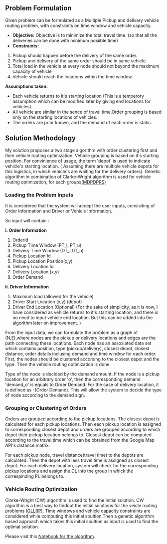 ## Problem Formulation
Given problem can be formulated as a Multiple Pickup and delivery vehicle routing problem, with constraints on time window and vehicle capacity. 
* **Objective:** Objective is to minimize the total travel time. (so that all the deliveries can be done with minimum posiible time)
* **Constraints:**
 1. Pickup should happen before the delivery of the same order.
 2. Pickup and delivery of the same order should be in same vehicle.
 3. Total load in the vehicle at every node should not beyond the maximum capacity of vehicle
 4. Vehicle should reach the locations within the time window.

**Assumptions taken:** 
* Each vehicle returns to it's starting location (This is a temperory assumption which can be modified later by giving end locations for vehicles)
* All vehicle are similar in the sence of travel time.Order grouping is based only on the starting locations of vehicles.
* The orders are prior known, and the demand of each order is static.

## Solution Methodology

My solution proposes a two stage algorithm with order clustering first and then vehicle routing optimization.  Vehicle grouping is based on it's starting position. For convinience of usage, the term 'depot' is used to indicate vehicle's starting location. ( Assuming there are multiple vehicle depots for this logistics, in which vehicle's are waiting for the delivery orders). Genetic algorithm in combination of Clarke-Wright algorithm is used for vehicle routing optimization, for each groups[(MDPDPRS)](https://doi.org/10.1155/2021/5182989)

### Loading the Problem Inputs
It is considered that the system will accept the user inputs, consisiting of Order Information and Driver or Vehicle Information.

So input will contain :

**i. Order Information**
1. Orderid
2. Pickup Time Window (PT_l, PT_u)
3. Delivery Time Window (DT_l,DT_u)
4. Pickup Location Id
5. Pickup Location Position(x,y)
6. Delivery Location Id
7. Delivery Location (x,y)
8. Order Demand

**ii. Driver Information**
1. Maximum load (allowed for the vehicle)
3. Driver Start Location (x,y) (depot)
4. Driver End Location (Optional) (For the sake of simplicity, as it is now, I have considered as vehicle returns to it's starting location, and there is no need to input
vehicle end location. But this can be added into the algorithm later on improvement. )

From the input data, we can formulate the problem as a graph of (N,E),where nodes are the pickup or delivery locations and edges are the path connecting these locations. Each node 
has an assosiated data set which contains position, type (pickup/delivery), closest depot, closest distance, order details inclusing demand and time window for each order. 
First, the nodes should be clustered accorsing to the closest depot and the type. Then the vehicle routing optimization is done. 

Type of the node is decided by the demand amount. If the node is a pickup location for an arbitrary order 'o', then the corresponding demand 'demand_o' is equals to Order Demand.
For the case of delivery location, it is defined as -(Order Demand). This will allow the system to decide the type of node according to the demand sign. 

### Grouping or Clustering of Orders

Orders are grouped according to the pickup locations. The closest depot is calculated for each pickup locations. Then each pickup location is assigned to corresponding closest depot and orders are grouped according to which depot their pickup location belongs to. 
Closest depot can be computed according to the travel time which can be obtained from the Google Map API's distance matrix. 

For each pickup node, travel distance(travel time) to the depots are calculated.  Then the depot with less travel time is assigned as  closest depot. 
For each delivery location, system will check for the corresponding pickup locations and assign the DL into the group in whick the correspinding PL belongs to. 

### Vehicle Routing Optimization

Clarke-Wright (CW) algorithm is used to find the initial solution. CW algorithm is a best way to findout the initial solutions for the veicle routing problems [(GLLRP)](https://doi.org/10.1016/j.tre.2020.102118). Time windows and vehicle capacity constraints are considered while computing this initial soultion.Then a genetic algorithm based approach which takes this initial soultion as input is used to find the optimal solution. 


Please visit this [Notebook for the algorithm](https://github.com/MuafiraThasni/Take-Home-Assignment/blob/main/source_code_notebook.md). 














